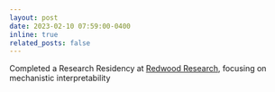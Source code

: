 ```yaml
---
layout: post
date: 2023-02-10 07:59:00-0400
inline: true
related_posts: false
---
```


Completed a Research Residency at [Redwood Research](https://www.redwoodresearch.org/), focusing on mechanistic interpretability